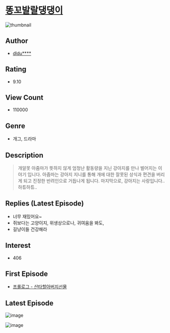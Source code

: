 # [똥꼬발랄댕댕이](https://comic.naver.com/bestChallenge/list?titleId=794440)
![thumbnail](https://image-comic.pstatic.net/user_contents_data/challenge_comic/2022/08/23/353948/thumbnail_202x1640bb7b7a0_ab04_410e_967c_018082bcef63_00000827.JPEG)

## Author
- [dldu****](https://comic.naver.com/artistTitle?id=353948)

## Rating
- 9.10

## View Count
- 110000

## Genre
- 개그, 드라마

## Description
> 개알못 아줌마가 뜻하지 않게 엄청난 활동량을 지닌 강아지를 만나 벌어지는 이야기 입니다. 아줌마는 강아지 지니를 통해 개에 대한 잘못된 상식과 편견을 버리게 되고 진정한 반려인으로 거듭나게 됩니다. 마지막으로, 강아지는 사랑입니다..하튜하튜..

## Replies (Latest Episode)
- 너무 재밌어요~
- 쥐보다는 고양이지, 위생상으로나, 귀여움을 봐도,
- 길냥이들 건강해라

## Interest
- 406

## First Episode
- [프롤로그 - 산타할아버지선물](https://comic.naver.com/bestChallenge/detail?titleId=794440&no=1)

## Latest Episode
![image](https://image-comic.pstatic.net/user_contents_data/challenge_comic/2023/05/22/353948/upload_7365466097928581476.jpeg)

![image](https://image-comic.pstatic.net/user_contents_data/challenge_comic/2023/05/22/353948/upload_3618976759214780469.jpeg)
